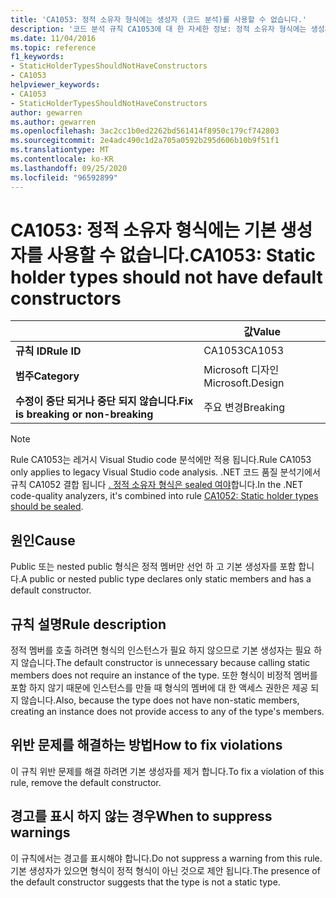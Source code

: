 ```yaml
---
title: 'CA1053: 정적 소유자 형식에는 생성자 (코드 분석)를 사용할 수 없습니다.'
description: '코드 분석 규칙 CA1053에 대 한 자세한 정보: 정적 소유자 형식에는 생성자를 사용할 수 없습니다.'
ms.date: 11/04/2016
ms.topic: reference
f1_keywords:
- StaticHolderTypesShouldNotHaveConstructors
- CA1053
helpviewer_keywords:
- CA1053
- StaticHolderTypesShouldNotHaveConstructors
author: gewarren
ms.author: gewarren
ms.openlocfilehash: 3ac2cc1b0ed2262bd561414f8950c179cf742803
ms.sourcegitcommit: 2e4adc490c1d2a705a0592b295d606b10b9f51f1
ms.translationtype: MT
ms.contentlocale: ko-KR
ms.lasthandoff: 09/25/2020
ms.locfileid: "96592899"
---
```

# <a name="ca1053-static-holder-types-should-not-have-default-constructors"></a><span data-ttu-id="98008-103">CA1053: 정적 소유자 형식에는 기본 생성자를 사용할 수 없습니다.</span><span class="sxs-lookup"><span data-stu-id="98008-103">CA1053: Static holder types should not have default constructors</span></span>

| | <span data-ttu-id="98008-104">값</span><span class="sxs-lookup"><span data-stu-id="98008-104">Value</span></span> |
|-|-|
| <span data-ttu-id="98008-105">**규칙 ID**</span><span class="sxs-lookup"><span data-stu-id="98008-105">**Rule ID**</span></span> |<span data-ttu-id="98008-106">CA1053</span><span class="sxs-lookup"><span data-stu-id="98008-106">CA1053</span></span>|
| <span data-ttu-id="98008-107">**범주**</span><span class="sxs-lookup"><span data-stu-id="98008-107">**Category**</span></span> |<span data-ttu-id="98008-108">Microsoft 디자인</span><span class="sxs-lookup"><span data-stu-id="98008-108">Microsoft.Design</span></span>|
| <span data-ttu-id="98008-109">**수정이 중단 되거나 중단 되지 않습니다.**</span><span class="sxs-lookup"><span data-stu-id="98008-109">**Fix is breaking or non-breaking**</span></span> |<span data-ttu-id="98008-110">주요 변경</span><span class="sxs-lookup"><span data-stu-id="98008-110">Breaking</span></span>|

> [!NOTE]
> <span data-ttu-id="98008-111">Rule CA1053는 레거시 Visual Studio code 분석에만 적용 됩니다.</span><span class="sxs-lookup"><span data-stu-id="98008-111">Rule CA1053 only applies to legacy Visual Studio code analysis.</span></span> <span data-ttu-id="98008-112">.NET 코드 품질 분석기에서 규칙 CA1052 결합 됩니다 [. 정적 소유자 형식은 sealed 여야](ca1052.md)합니다.</span><span class="sxs-lookup"><span data-stu-id="98008-112">In the .NET code-quality analyzers, it's combined into rule [CA1052: Static holder types should be sealed](ca1052.md).</span></span>

## <a name="cause"></a><span data-ttu-id="98008-113">원인</span><span class="sxs-lookup"><span data-stu-id="98008-113">Cause</span></span>

<span data-ttu-id="98008-114">Public 또는 nested public 형식은 정적 멤버만 선언 하 고 기본 생성자를 포함 합니다.</span><span class="sxs-lookup"><span data-stu-id="98008-114">A public or nested public type declares only static members and has a default constructor.</span></span>

## <a name="rule-description"></a><span data-ttu-id="98008-115">규칙 설명</span><span class="sxs-lookup"><span data-stu-id="98008-115">Rule description</span></span>

<span data-ttu-id="98008-116">정적 멤버를 호출 하려면 형식의 인스턴스가 필요 하지 않으므로 기본 생성자는 필요 하지 않습니다.</span><span class="sxs-lookup"><span data-stu-id="98008-116">The default constructor is unnecessary because calling static members does not require an instance of the type.</span></span> <span data-ttu-id="98008-117">또한 형식이 비정적 멤버를 포함 하지 않기 때문에 인스턴스를 만들 때 형식의 멤버에 대 한 액세스 권한은 제공 되지 않습니다.</span><span class="sxs-lookup"><span data-stu-id="98008-117">Also, because the type does not have non-static members, creating an instance does not provide access to any of the type's members.</span></span>

## <a name="how-to-fix-violations"></a><span data-ttu-id="98008-118">위반 문제를 해결하는 방법</span><span class="sxs-lookup"><span data-stu-id="98008-118">How to fix violations</span></span>

<span data-ttu-id="98008-119">이 규칙 위반 문제를 해결 하려면 기본 생성자를 제거 합니다.</span><span class="sxs-lookup"><span data-stu-id="98008-119">To fix a violation of this rule, remove the default constructor.</span></span>

## <a name="when-to-suppress-warnings"></a><span data-ttu-id="98008-120">경고를 표시 하지 않는 경우</span><span class="sxs-lookup"><span data-stu-id="98008-120">When to suppress warnings</span></span>

<span data-ttu-id="98008-121">이 규칙에서는 경고를 표시해야 합니다.</span><span class="sxs-lookup"><span data-stu-id="98008-121">Do not suppress a warning from this rule.</span></span> <span data-ttu-id="98008-122">기본 생성자가 있으면 형식이 정적 형식이 아닌 것으로 제안 됩니다.</span><span class="sxs-lookup"><span data-stu-id="98008-122">The presence of the default constructor suggests that the type is not a static type.</span></span>
